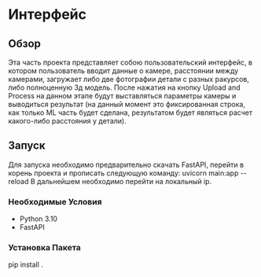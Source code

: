 # Интерфейс

## Обзор

Эта часть проекта представляет собою пользовательский интерфейс, в котором пользователь вводит данные о камере, расстоянии между камерами, загружает либо две фотографии детали с разных ракурсов, либо полноценную 3д модель. После нажатия на кнопку Upload and Process на данном этапе будут выставляться параметры камеры и выводиться результат (на данный момент это фиксированная строка, как только ML часть будет сделана, результатом будет являться расчет какого-либо расстояния у детали).

## Запуск

Для запуска необходимо предварительно скачать FastAPI, перейти в корень проекта и прописать следующую команду: 
uvicorn main:app --reload
В дальнейшем необходимо перейти на локальный ip. 


### Необходимые Условия

- Python 3.10
- FastAPI

### Установка Пакета

pip install .
